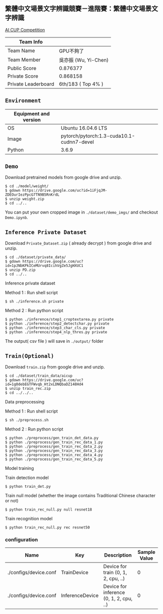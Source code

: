 ## **繁體中文場景文字辨識競賽－進階賽：繁體中文場景文字辨識**

[AI CUP Competition](https://tbrain.trendmicro.com.tw/Competitions/Details/16)

Team Info           |                               |
--------------------|-------------------------------|
Team Name           | GPU不夠了                      |
Team Member         | 吳亦振 (Wu, Yi-Chen)           |
Public Score        | 0.876377                      |
Private Score       | 0.868158                      |
Private Leaderboard | 6th/183 ( Top 4% )             | 


## `Environment`

Equipment and version    |                    |
------------|-------------------------------------------|
OS          | Ubuntu 16.04.6 LTS                        |
Image       | pytorch/pytorch:1.3-cuda10.1-cudnn7-devel |
Python      | 3.6.9                                     |


## `Demo`

Download pretrained models from google drive and unzip.

```
$ cd ./model/weight/
$ gdown https://drive.google.com/uc?id=1iFjqJM-ZDEOurIezPpcG7TN9B5RnKrdL
$ unzip weight.zip
$ cd ../..
```

You can put your own cropped image in `./dataset/demo_imgs/` and checkout `Demo.ipynb`.


## `Inference Private Dataset`

Download `Private_Dataset.zip` ( already decrypt ) from google drive and unzip.

```
$ cd ./dataset/private_data/
$ gdown https://drive.google.com/uc?id=1pJNbKPkICeMUrvq8IcihVgZe5JgHXUC1
$ unzip PD.zip 
$ cd ../..
```

Inference private dataset


Method 1 : Run shell script
```
$ sh ./inference.sh private
```

Method 2 : Run python script
```
$ python ./inference/step1_croptextarea.py private
$ python ./inference/step2_detectchar.py private
$ python ./inference/step3_char_cls.py private
$ python ./inference/step4_nlp_thres.py private
```

The output( csv file ) will save in `./output/` folder

## `Train(Optional)`

Download `train.zip` from google drive and unzip.

```
$ cd ./dataset/train_data/aicup
$ gdown https://drive.google.com/uc?id=1g0debEGTFWvqb_Ht2xLDNQbaDZ148Hd4
$ unzip train_rec.zip
$ cd ../../..
```

Data preprocessing

Method 1 : Run shell script
```
$ sh ./preprocess.sh
```

Method 2 : Run python script
```
$ python ./preprocess/gen_train_det_data.py
$ python ./preprocess/gen_train_rec_data_1.py
$ python ./preprocess/gen_train_rec_data_2.py
$ python ./preprocess/gen_train_rec_data_3.py
$ python ./preprocess/gen_train_rec_data_4.py
$ python ./preprocess/gen_train_rec_data_5.py
```

Model training

Train detection model
```
$ python train_det.py
```

Train null model (whether the image contains Traditional Chinese character or not)

```
$ python train_rec_null.py null resnet18
```

Train recognition model

```
$ python train_rec_null.py rec resnet50
```

### configuration

| Name                | Key            | Description                             | Sample Value  |
| ------------------- | ---------------|---------------------------------------- | ------------- |
|./configs/device.conf| TrainDevice    | Device for train (0, 1, 2, cpu, ..)      | 0             |
|./configs/device.conf| InferenceDevice| Device for inference (0, 1, 2, cpu, ..)  | 0             |



